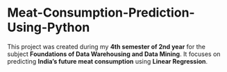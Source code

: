 # Meat-Consumption-Prediction-Using-Python

This project was created during my **4th semester of 2nd year** for the subject **Foundations of Data Warehousing and Data Mining**. It focuses on predicting **India’s future meat consumption** using **Linear Regression**. 
